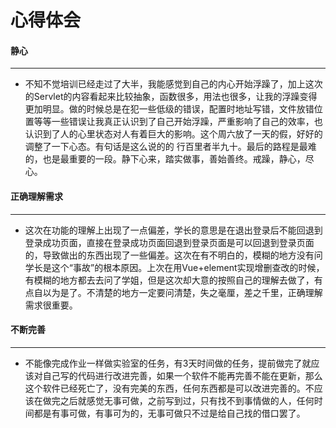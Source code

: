  # 心得体会

#### 静心
---
- 不知不觉培训已经走过了大半，我能感觉到自己的内心开始浮躁了，加上这次的Servlet的内容看起来比较抽象，函数很多，用法也很多，让我的浮躁变得更加明显。做的时候总是在犯一些低级的错误，配置时地址写错，文件放错位置等等一些错误让我真正认识到了自己开始浮躁，严重影响了自己的效率，也认识到了人的心里状态对人有着巨大的影响。这个周六放了一天的假，好好的调整了一下心态。有句话是这么说的的 行百里者半九十。最后的路程是最难的，也是最重要的一段。静下心来，踏实做事，善始善终。戒躁，静心，尽心。

#### 正确理解需求
---
- 这次在功能的理解上出现了一点偏差，学长的意思是在退出登录后不能回退到登录成功页面，直接在登录成功页面回退到登录页面是可以回退到登录页面的，导致做出的东西出现了一些偏差。这次在有不明白的，模糊的地方没有问学长是这个“事故”的根本原因。上次在用Vue+element实现增删查改的时候，有模糊的地方都去去问了学姐，但是这次却大意的按照自己的理解去做了，有点自以为是了。不清楚的地方一定要问清楚，失之毫厘，差之千里，正确理解需求很重要。

#### 不断完善
---
- 不能像完成作业一样做实验室的任务，有3天时间做的任务，提前做完了就应该对自己写的代码进行改进完善，如果一个软件不能再完善不能在更新，那么这个软件已经死亡了，没有完美的东西，任何东西都是可以改进完善的。不应该在做完之后就感觉无事可做，之前写到过，只有找不到事情做的人，任何时间都是有事可做，有事可为的，无事可做只不过是给自己找的借口罢了。